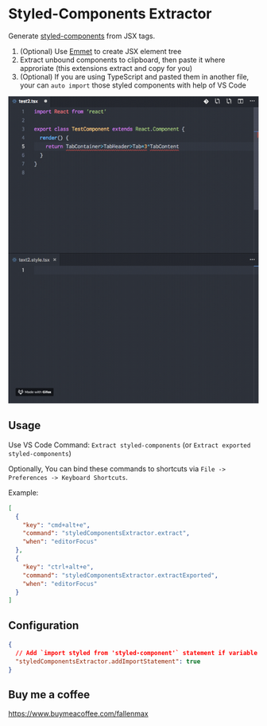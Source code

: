 # Styled-Components Extractor

Generate [styled-components](https://www.styled-components.com/) from JSX tags.

1. (Optional) Use [Emmet](https://emmet.io/) to create JSX element tree
2. Extract unbound components to clipboard, then paste it where approriate (this extensions extract and copy for you)
3. (Optional) If you are using TypeScript and pasted them in another file, your can `auto import` those styled components with help of VS Code

![screenshot](images/screenshot.gif)

## Usage

Use VS Code Command: `Extract styled-components` (or `Extract exported styled-components`)

Optionally, You can bind these commands to shortcuts via `File -> Preferences -> Keyboard Shortcuts`.

Example:

```json
[
  {
    "key": "cmd+alt+e",
    "command": "styledComponentsExtractor.extract",
    "when": "editorFocus"
  },
  {
    "key": "ctrl+alt+e",
    "command": "styledComponentsExtractor.extractExported",
    "when": "editorFocus"
  }
]
```

## Configuration

```json
{
  // Add `import styled from 'styled-component'` statement if variable `styled` is unbound
  "styledComponentsExtractor.addImportStatement": true
}
```

## Buy me a coffee

https://www.buymeacoffee.com/fallenmax
